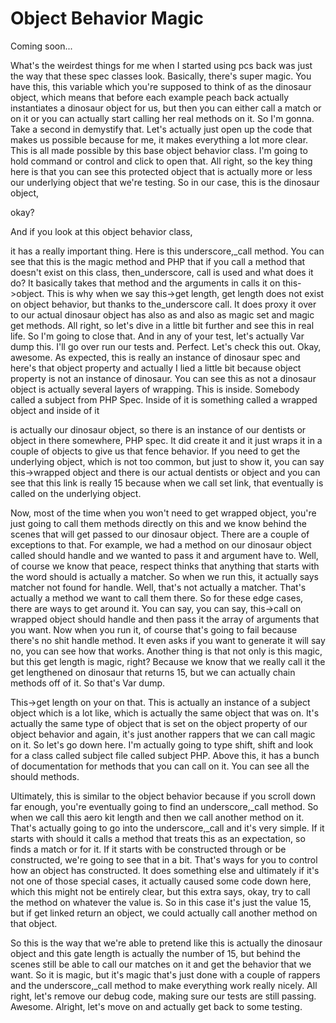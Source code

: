 # Object Behavior Magic

Coming soon...

What's the weirdest things for me when I started using pcs back was just the way that
these spec classes look. Basically, there's super magic. You have this, this variable
which you're supposed to think of as the dinosaur object, which means that before
each example peach back actually instantiates a dinosaur object for us, but then you
can either call a match or on it or you can actually start calling her real methods
on it. So I'm gonna. Take a second in demystify that. Let's actually just open up the
code that makes us possible because for me, it makes everything a lot more clear.
This is all made possible by this base object behavior class. I'm going to hold
command or control and click to open that. All right, so the key thing here is that
you can see this protected object that is actually more or less our underlying object
that we're testing. So in our case, this is the dinosaur object,

okay?

And if you look at this object behavior class,

it has a really important thing. Here is this underscore,_call method. You can see
that this is the magic method and PHP that if you call a method that doesn't exist on
this class, then_underscore, call is used and what does it do? It basically takes
that method and the arguments in calls it on this->object. This is why when we say
this->get length, get length does not exist on object behavior, but thanks to
the_underscore call. It does proxy it over to our actual dinosaur object has also as
and also as magic set and magic get methods. All right, so let's dive in a little bit
further and see this in real life. So I'm going to close that. And in any of your
test, let's actually Var dump this. I'll go over run our tests and. Perfect. Let's
check this out. Okay, awesome. As expected, this is really an instance of dinosaur
spec and here's that object property and actually I lied a little bit because object
property is not an instance of dinosaur. You can see this as not a dinosaur object is
actually several layers of wrapping. This is inside. Somebody called a subject from
PHP Spec. Inside of it is something called a wrapped object and inside of it

is actually our dinosaur object, so there is an instance of our dentists or object in
there somewhere, PHP spec. It did create it and it just wraps it in a couple of
objects to give us that fence behavior. If you need to get the underlying object,
which is not too common, but just to show it, you can say this->wrapped object and
there is our actual dentists or object and you can see that this link is really 15
because when we call set link, that eventually is called on the underlying object.

Now, most of the time when you won't need to get wrapped object, you're just going to
call them methods directly on this and we know behind the scenes that will get passed
to our dinosaur object. There are a couple of exceptions to that. For example, we had
a method on our dinosaur object called should handle and we wanted to pass it and
argument have to. Well, of course we know that peace, respect thinks that anything
that starts with the word should is actually a matcher. So when we run this, it
actually says matcher not found for handle. Well, that's not actually a matcher.
That's actually a method we want to call them there. So for these edge cases, there
are ways to get around it. You can say, you can say, this->call on wrapped object
should handle and then pass it the array of arguments that you want. Now when you run
it, of course that's going to fail because there's no shit handle method. It even
asks if you want to generate it will say no, you can see how that works. Another
thing is that not only is this magic, but this get length is magic, right? Because we
know that we really call it the get lengthened on dinosaur that returns 15, but we
can actually chain methods off of it. So that's Var dump.

This->get length on your on that. This is actually an instance of a subject object
which is a lot like, which is actually the same object that was on. It's actually the
same type of object that is set on the object property of our object behavior and
again, it's just another rappers that we can call magic on it. So let's go down here.
I'm actually going to type shift, shift and look for a class called subject file
called subject PHP. Above this, it has a bunch of documentation for methods that you
can call on it. You can see all the should methods.

Ultimately, this is similar to the object behavior because if you scroll down far
enough, you're eventually going to find an underscore,_call method. So when we call
this aero kit length and then we call another method on it. That's actually going to
go into the underscore,_call and it's very simple. If it starts with should it calls
a method that treats this as an expectation, so finds a match or for it. If it starts
with be constructed through or be constructed, we're going to see that in a bit.
That's ways for you to control how an object has constructed. It does something else
and ultimately if it's not one of those special cases, it actually caused some code
down here, which this might not be entirely clear, but this extra says, okay, try to
call the method on whatever the value is. So in this case it's just the value 15, but
if get linked return an object, we could actually call another method on that object.

So this is the way that we're able to pretend like this is actually the dinosaur
object and this gate length is actually the number of 15, but behind the scenes still
be able to call our matches on it and get the behavior that we want. So it is magic,
but it's magic that's just done with a couple of rappers and the underscore,_call
method to make everything work really nicely. All right, let's remove our debug code,
making sure our tests are still passing. Awesome. Alright, let's move on and actually
get back to some testing.